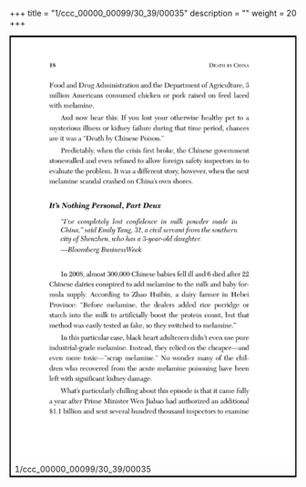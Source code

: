 +++
title = "1/ccc_00000_00099/30_39/00035"
description = ""
weight = 20
+++

<table style="border:2px solid black;max-width:800px;max-height:800px;" 
><tr><td>
<img class="center-fit-jpg"
src="/jpg_/out_jpg_dbc_035.jpg">
1/ccc_00000_00099/30_39/00035
</img></td></tr></table>
